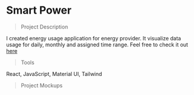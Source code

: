 # Smart Power
>
> Project Description

I created energy usage application for energy provider. It visualize data usage for daily, monthly and assigned time range.
Feel free to check it out [here](https://smart-power.vercel.app/)

> Tools

React, JavaScript, Material UI, Tailwind

> Project Mockups

